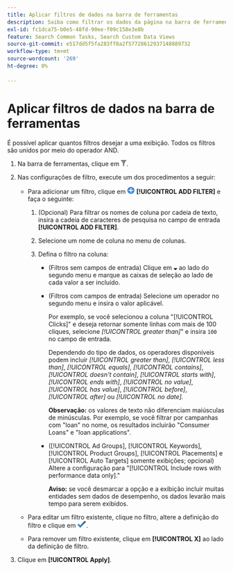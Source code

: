```yaml
---
title: Aplicar filtros de dados na barra de ferramentas
description: Saiba como filtrar os dados da página na barra de ferramentas.
exl-id: fc1dca75-b0e5-48fd-90ee-f09c158e3e8b
feature: Search Common Tasks, Search Custom Data Views
source-git-commit: e517dd5f5fa283ff8a2f57728612937148889732
workflow-type: tm+mt
source-wordcount: '269'
ht-degree: 0%

---
```


# Aplicar filtros de dados na barra de ferramentas

É possível aplicar quantos filtros desejar a uma exibição. Todos os filtros são unidos por meio do operador AND.

1. Na barra de ferramentas, clique em ![Filtro](/help/search-social-commerce/assets/filter.png "Filtro").

1. Nas configurações de filtro, execute um dos procedimentos a seguir:

   * Para adicionar um filtro, clique em ![Adicionar Filtro](/help/search-social-commerce/assets/add.png "Adicionar Filtro") **[!UICONTROL ADD FILTER]** e faça o seguinte:

      1. (Opcional) Para filtrar os nomes de coluna por cadeia de texto, insira a cadeia de caracteres de pesquisa no campo de entrada **[!UICONTROL ADD FILTER]**.

      1. Selecione um nome de coluna no menu de colunas.

      1. Defina o filtro na coluna:

         * (Filtros sem campos de entrada) Clique em ![Seta para baixo](/help/search-social-commerce/assets/arrow-down-expand.png "Seta para baixo") ao lado do segundo menu e marque as caixas de seleção ao lado de cada valor a ser incluído.

         * (Filtros com campos de entrada) Selecione um operador no segundo menu e insira o valor aplicável.

           Por exemplo, se você selecionou a coluna &quot;[!UICONTROL Clicks]&quot; e deseja retornar somente linhas com mais de 100 cliques, selecione *[!UICONTROL greater than]*&quot; e insira `100` no campo de entrada.

           Dependendo do tipo de dados, os operadores disponíveis podem incluir *[!UICONTROL greater than]*, *[!UICONTROL less than]*, *[!UICONTROL equals]*, *[!UICONTROL contains]*, *[!UICONTROL doesn't contain]*, *[!UICONTROL starts with]*, *[!UICONTROL ends with]*, *[!UICONTROL no value]*, *[!UICONTROL has value]*, *[!UICONTROL before]*, *[!UICONTROL after]* ou *[!UICONTROL no date].*

           **Observação:** os valores de texto não diferenciam maiúsculas de minúsculas. Por exemplo, se você filtrar por campanhas com &quot;loan&quot; no nome, os resultados incluirão &quot;Consumer Loans&quot; e &quot;loan applications&quot;.

         * ([!UICONTROL Ad Groups], [!UICONTROL Keywords], [!UICONTROL Product Groups], [!UICONTROL Placements] e [!UICONTROL Auto Targets] somente exibições; opcional) Altere a configuração para &quot;[!UICONTROL Include rows with performance data only].&quot;

           **Aviso:** se você desmarcar a opção e a exibição incluir muitas entidades sem dados de desempenho, os dados levarão mais tempo para serem exibidos.

   * Para editar um filtro existente, clique no filtro, altere a definição do filtro e clique em ![Atualizar filtro](/help/search-social-commerce/assets/select.png "Atualizar filtro").

   * Para remover um filtro existente, clique em **[!UICONTROL X]** ao lado da definição de filtro.

1. Clique em **[!UICONTROL Apply]**.

